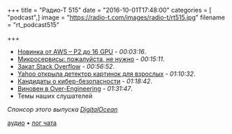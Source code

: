+++
title = "Радио-Т 515"
date = "2016-10-01T17:48:00"
categories = [ "podcast",]
image = "https://radio-t.com/images/radio-t/rt515.jpg"
filename = "rt_podcast515"

+++

- [Новинка от AWS – P2 до 16 GPU](https://aws.amazon.com/blogs/aws/new-p2-instance-type-for-amazon-ec2-up-to-16-gpus/) - *00:03:16*.
- [Микросервисы: пожалуйста, не нужно](https://habrahabr.ru/post/311208/) - *00:15:11*.
- [Закат Stack Overflow](https://habrahabr.ru/post/311322/) - *00:56:52*.
- [Yahoo открыла детектор картинок для взрослых](https://techcrunch.com/2016/09/30/yahoo-open-sources-its-porn-detecting-neural-network/) - *01:10:32*.
- [Кандидаты о кибер-безопасности](https://medium.com/@xParXnoiAx/stupid-candidates-cyber-security-fc36b6a779ca) - *01:18:42*.
- [Виновен в Over-Engineering](https://dzone.com/articles/are-you-guilty-of-over-engineering) - *01:31:47*.
- Темы наших слушателей

_Спонсор этого выпуска [DigitalOcean](https://www.digitalocean.com)_

[аудио](http://cdn.radio-t.com/rt_podcast515.mp3) • [лог чата](http://chat.radio-t.com/logs/radio-t-515.html)
<audio src="http://cdn.radio-t.com/rt_podcast515.mp3" preload="none"></audio>
